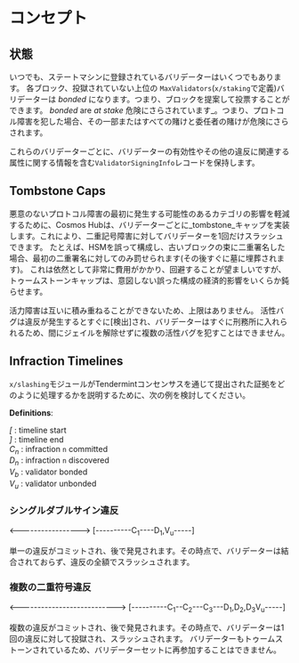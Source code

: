 # コンセプト

## 状態

いつでも、ステートマシンに登録されているバリデーターはいくつでもあります。 各ブロック、投獄されていない上位の `MaxValidators`(`x/staking`で定義)バリデーターは _bonded_ になります。つまり、ブロックを提案して投票することができます。
_bonded_ are _at stake_ 危険にさらされています_。つまり、プロトコル障害を犯した場合、その一部またはすべての賭けと委任者の賭けが危険にさらされます。

これらのバリデーターごとに、バリデーターの有効性やその他の違反に関連する属性に関する情報を含む`ValidatorSigningInfo`レコードを保持します。

## Tombstone Caps

悪意のないプロトコル障害の最初に発生する可能性のあるカテゴリの影響を軽減するために、Cosmos Hubは、バリデーターごとに_tombstone_キャップを実装します。これにより、二重記号障害に対してバリデーターを1回だけスラッシュできます。
たとえば、HSMを誤って構成し、古いブロックの束に二重署名した場合、最初の二重署名に対してのみ罰せられます(その後すぐに墓に埋葬されます)。
これは依然として非常に費用がかかり、回避することが望ましいですが、トゥームストーンキャップは、意図しない誤った構成の経済的影響をいくらか鈍らせます。

活力障害は互いに積み重ねることができないため、上限はありません。 活性バグは違反が発生するとすぐに[検出]され、バリデーターはすぐに刑務所に入れられるため、間にジェイルを解除せずに複数の活性バグを犯すことはできません。

## Infraction Timelines

`x/slashing`モジュールがTendermintコンセンサスを通じて提出された証拠をどのように処理するかを説明するために、次の例を検討してください。

**Definitions**:

_[_ : timeline start  
_]_ : timeline end  
_C<sub>n</sub>_ : infraction `n` committed  
_D<sub>n</sub>_ : infraction `n` discovered  
_V<sub>b</sub>_ : validator bonded  
_V<sub>u</sub>_ : validator unbonded

### シングルダブルサイン違反

<----------------->
[----------C<sub>1</sub>----D<sub>1</sub>,V<sub>u</sub>-----]

単一の違反がコミットされ、後で発見されます。その時点で、バリデーターは結合されておらず、違反の全額でスラッシュされます。 

### 複数の二重符号違反

<--------------------------->
[----------C<sub>1</sub>--C<sub>2</sub>---C<sub>3</sub>---D<sub>1</sub>,D<sub>2</sub>,D<sub>3</sub>V<sub>u</sub>-----]

複数の違反がコミットされ、後で発見されます。その時点で、バリデーターは1回の違反に対して投獄され、スラッシュされます。 バリデーターもトゥームストーンされているため、バリデーターセットに再参加することはできません。
